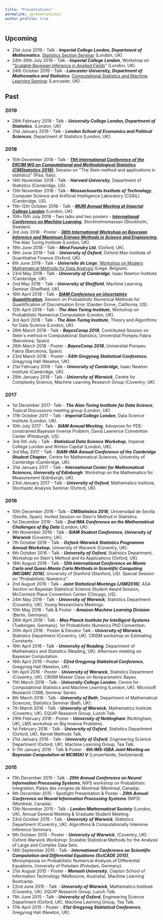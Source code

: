 ```yaml
---
title: "Presentations"
permalink: /presentations/
author_profile: true
---
```


## Upcoming

* 21st June 2019 - Talk - ***Imperial College London, Department of Mathematics***. [Statistics Section Seminar](http://www.imperial.ac.uk/statistics/seminars/statistics-seminar/) (London, UK).
* 24th-26th July 2019 - Talk - ***Imperial College London***, Workshop on "[Scalable Bayesian Inference in Applied Fields](https://www.eventbrite.co.uk/e/workshop-in-scalable-bayesian-inference-in-applied-fields-and-stan-course-tickets-60214998682?utm_term=eventurl_text)" (London, UK). 
* 24th October 2019 - Talk - ***Lancaster University, Department of Mathematics and Statistics***. [Computational Statistics and Machine Learning Seminar](https://lu-csml.github.io/) (Lancaster, UK).

## Past

### 2019 
* 28th February 2019 - Talk - ***University College London, Department of Statistics***. (London, UK)
* 31st January 2019 - Talk - ***London School of Economics and Political Sciences***, Department of Statistics (London, UK).


### 2018
* 15th December 2018 - Talk - [***11th International Conference of the ERCIM WG on Computational and Methodological Statistics (CMStatistics 2018)***](http://cmstatistics.org/conferences.php), Session on "The Stein method and applications in statistics" (Pisa, Italy).
* 14th November 2018 - Talk - ***Harvard University***, Department of Statistics (Cambridge, US).
* 13th November 2018 - Talk - ***Massachusetts Institute of Technology***, Computer Science and Artificial Intelligence Laboratory (CSAIL) (Cambridge, US).
* 11th-12th October 2018 - Talk - [***MURI Annual Meeting at Imperial College London***](http://vision.jhu.edu/infopursuit/meetings/TeamMeeting03.htm) (London, UK).
* 10th-15th July 2018 - Two talks and two posters - [***International Conference on Machine Learning***](https://icml.cc/), Stockholmsmassan (Stockholm, Sweden).
* 3rd July 2018 - Poster - [***38th International Workshop on Bayesian Inference and Maximum Entropy Methods in Science and Engineering***](https://max-ent.github.io/), The Alan Turing Institute (London, UK). 
* 19th June 2018 - Talk - ***Mind Foundry Ltd.*** (Oxford, UK).
* 19th June 2018 - Talk - ***University of Oxford***, Oxford-Man Institute of Quantitative Finance (Oxford, UK).
* 6th June 2018 - Talk - ***Universite de Liege***, [Workshop on Modern Mathematical Methods for Data Analysis](https://events.uliege.be/belpro2018/) (Liege, Belgium).
* 23rd May 2018 - Talk - ***University of Cambridge***, Isaac Newton Institute (Cambridge, UK).
* 2nd May 2018 - Talk - ***University of Sheffield***, Machine Learning Seminar (Sheffield, UK).
* 16th April 2018 - Talk - [***SIAM Conference on Uncertainty Quantification***](http://www.siam.org/meetings/uq18/), Session on Probabilistic Numerical Methods for Quantification of Discretisation Error (Garden Grove, California, US).
* 12th April 2018 - Talk - ***The Alan Turing Institute***, Workshop on Probabilistic Numerical Computation (London, UK).
* 3rd April 2018 - Talk - ***The Alan Turing Institute***, Theory and Algorithms for Data Science (London, UK).
* 26th March 2018 - Talk - ***BayesComp 2018***, Contributed Session on Stein's method in Computational Statistics, Universitat Pompeu Fabra (Barcelona, Spain).
* 26th March 2018 - Poster - ***BayesComp 2018***, Universitat Pompeu Fabra (Barcelona, Spain).
* 23rd March 2018 - Poster - ***54th Gregynog Statistical Conference***, Gregynog Hall (Newton, UK).
* 21st February 2018 - Talk - ***University of Cambridge***, Isaac Newton Institute (Cambridge, UK).
* 29th January 2018 - Talk - ***University of Warwick***, Centre for Complexity Science, Machine Learning Research Group (Coventry, UK).


### 2017

* 1st December 2017- Talk - ***The Alan Turing Institute for Data Science***, Topical Discussions meeting group (London, UK)
* 17th October 2017 - Talk - ***Imperial College London***, Data Science Institute (London, UK).
* 10th July 2017 - Talk - ***SIAM Annual Meeting***, Advances for PDE-constrained Bayesian Inverse Problem, David Lawrence Convention Center (Pittsburgh, US).
* 3rd-5th July - Talk - ***Statistical Data Science Workshop***, Imperial College London and Winton Capital (London, UK).
* 3rd May 2017 - Talk - ***SIAM-IMA Annual Conference of the Cambridge Student Chapter***, Centre for Mathematical Sciences, University of Cambridge (Cambridge, UK).
* 31st January 2017 - Talk - ***International Center for Mathematical Sciences, University of Edinburgh***. Workshop on the Mathematics for Measurement (Edinburgh, UK).
* 23rd January 2017 - Talk - ***University of Oxford***, Mathematics Institute, Stochastic Analysis Seminar (Oxford, UK).


### 2016

* 10th December 2016 - Talk - ***CMStatistics 2016***, Universidad de Sevilla (Seville, Spain). Invited Session on Stein's Method in Statistics.
* 1st December 2016 - Talk - ***2nd IMA Conference on the Mathematical Challenges of Big Data*** (London, UK).
* 9th November 2016 - Talk - ***SIAM Student Conference, University of Warwick*** (Coventry, UK).
* 7th October 2016 - Talk - ***Oxford-Warwick Statistics Programme Annual Workshop***, University of Warwick (Coventry, UK).
* 6th October 2016 - Talk - ***University of Oxford***, Statistics Department, Workshop on Stein's Method and its Applications (Oxford, UK).
* 18th August 2016 - Talk - ***12th International Conference on Monte Carlo and Quasi-Monte Carlo Methods in Scientific Computing (MCQMC 2016)***, University of Stanford (Stanford, US). Special Session on "Probabilistic Numerics".
* 2nd August 2016 - Talk - ***Joint Statistical Meetings (JSM2016)***, ASA Section on Bayesian Statistical Science Student Award Session, McCormick Place Convention Center (Chicago, US).
* 24th May 2016 - Talk - ***University of Warwick***, Statistics Department (Coventry, UK). Young Researchers Meetings.
* 10th May 2016 - Talk & Poster - ***Amazon Machine Learning Division*** (Berlin, Germany).
* 26th April 2016 - Talk - ***Max Planck Institute for Intelligent Systems*** (Tuebingen, Germany). 1st Probabilistic Numerics PhD Convention.
* 20th April 2016 - Poster & Elevator Talk - ***University of Warwick***, Statistics Department (Coventry, UK). CRISM workshop on Estimating Constants.
* 19th April 2016 - Talk - ***University of Reading***, Department of Mathematics and Statistics (Reading, UK). Afternoon meeting on Bayesian Computation.
* 16th April 2016 - Poster - ***52nd Gregynog Statistical Conference***, Gregynog Hall (Newton, UK).
* 5th April 2016 - Poster - ***University of Warwick***, Statistics Department (Coventry, UK). CRISM Master Class on Nonparametric Bayes.
* 11th March 2016 - Talk - ***University College London***, Centre for Computational Statistics and Machine Learning (London, UK). Microsoft Research CSML Seminar Series.
* 8th March 2016 - Talk - ***University of Bath***, Department of Mathematical Sciences, Statistics Seminar (Bath, UK).
* 7th March 2016 - Talk - ***University of Warwick***, Mathematics Institute (Coventry, UK). EQUIP Research Group, Lunch Talk.
* 29th February 2016 - Poster - ***University of Nottingham*** (Nottingham, UK), LMS workshop on Big Inverse Problems.
* 1st February 2016 - Talk - ***University of Oxford***, Statistics Department (Oxford, UK). Kernel Methods Talk.
* 21st January 2016 - Talk - ***University of Oxford***, Engineering Science Department (Oxford, UK). Machine Learning Group, Tea Talk.
* 5-7th January 2016 - Talk & Poster - ***6th IMS-ISBA Joint Meeting on Bayesian Computation at MCMSKI V*** (Lenzerheide, Switzerland)


### 2015

* 11th December 2015 - Talk - ***29th Annual Conference on Neural Information Processing Systems***, NIPS workshop on Probabilistic Integration, Palais des congres de Montreal (Montreal, Canada).
* 8th December 2015 - Spotlight Presentation & Poster - ***29th Annual Conference on Neural Information Processing Systems*** (NIPS) (Montreal, Canada).
* 13th November 2015 - Talk - ***London Mathematical Society*** (London, UK), Annual General Meeting & Graduate Student Meeting.
* 23rd October 2015 - Talk - ***University of Warwick***, Statistics Department (Coventry, UK). Algorithms & Computationally Intensive Inference Seminars.
* 9th October 2015 - Poster - ***University of Warwick***, (Coventry, UK). Oxford-Warwick Workshop: Scalable Statistical Methods for the Analysis of Large and Complex Data Sets.
* 14th September 2015 - Talk - ***International Conference on Scientific Computation and Differential Equations (SciCADE 2015)***, Minisymposia on Probabilistic Numerical Analysis of Differential Equations, University of Potsdam (Potsdam, Germany).
* 21st August 2015 - Poster - ***Monash University***, Clayton School of Information Technology (Melbourne, Australia). Machine Learning Bootcamp.
* 22nd June 2015 - Talk - ***University of Warwick***, Mathematics Institute (Coventry, UK). EQUIP Research Group, Lunch Talk.
* 11th June 2015 - Talk - ***University of Oxford***, Engineering Science Department (Oxford, UK). Machine Learning Group, Tea Talk.
* 17th April 2015 - Poster - ***51st Gregynog Statistical Conference***, Gregynog Hall (Newton, UK).
